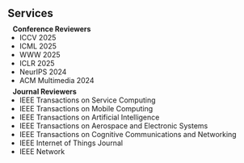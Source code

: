 <h1 id="services"></h1>

<h2 style="margin: 30px 0px 10px;">Services</h2>

<h4 style="margin:0 10px 0;">Conference Reviewers</h4>

<ul style="margin:0 0 5px;">
  <li>ICCV 2025</li>
  <li>ICML 2025</li>
  <li>WWW 2025</li>
  <li>ICLR 2025</li>
  <li>NeurIPS 2024</li>
  <li>ACM Multimedia 2024</li>
</ul>

<h4 style="margin:0 10px 0;">Journal Reviewers</h4>

<ul style="margin:0 0 5px;">
  <li>IEEE Transactions on Service Computing</li>
  <li>IEEE Transactions on Mobile Computing</li>
  <li>IEEE Transactions on Artificial Intelligence</li>
  <li>IEEE Transactions on Aerospace and Electronic Systems</li>
  <li>IEEE Transactions on Cognitive Communications and Networking</li>
  <li>IEEE Internet of Things Journal</li>
  <li>IEEE Network</li>
</ul>
